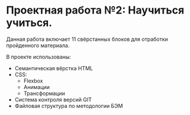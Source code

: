 # Проектная работа №2: Научиться учиться.

Данная работа включает 11 свёрстанных блоков для отработки пройденного материала.

В проекте использованы:
* Семантическая вёрстка HTML
* CSS:
  * Flexbox
  * Анимации
  * Трансформации
* Система контроля версий GIT
* Файловая структура по методологии БЭМ
